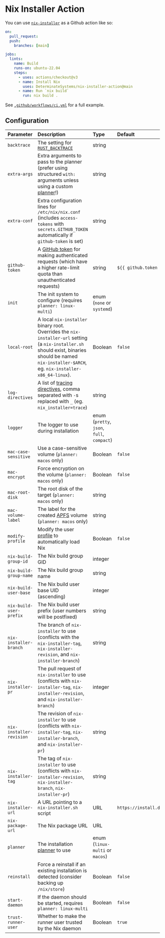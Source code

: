 # Nix Installer Action

You can use [`nix-installer`](https://github.com/DeterminateSystems/nix-installer) as a Github action like so:

```yaml
on:
  pull_request:
  push:
    branches: [main]

jobs:
  lints:
    name: Build
    runs-on: ubuntu-22.04
    steps:
      - uses: actions/checkout@v3
      - name: Install Nix
        uses: DeterminateSystems/nix-installer-action@main
      - name: Run `nix build`
        run: nix build .
```

See [`.github/workflows/ci.yml`](.github/workflows/ci.yml) for a full example.

## Configuration

| Parameter                | Description                                                                                                                                                                                           | Type                                       | Default                                   |
| :----------------------- | :---------------------------------------------------------------------------------------------------------------------------------------------------------------------------------------------------- | :----------------------------------------- | :---------------------------------------- |
| `backtrace`              | The setting for [`RUST_BACKTRACE`][backtrace]                                                                                                                                                         | string                                     |                                           |
| `extra-args`             | Extra arguments to pass to the planner (prefer using structured `with:` arguments unless using a custom [planner]!)                                                                                   | string                                     |                                           |
| `extra-conf`             | Extra configuration lines for `/etc/nix/nix.conf` (includes `access-tokens` with `secrets.GITHUB_TOKEN` automatically if `github-token` is set)                                                           | string                                     |                                           |
| `github-token`           | A [GitHub token] for making authenticated requests (which have a higher rate-limit quota than unauthenticated requests)                                                                               | string                                     | `${{ github.token }}`                     |
| `init`                   | The init system to configure (requires `planner: linux-multi`)                                                                                                                                        | enum (`none` or `systemd`)                 |                                           |
| `local-root`             | A local `nix-installer` binary root. Overrides the `nix-installer-url` setting (a `nix-installer.sh` should exist, binaries should be named `nix-installer-$ARCH`, eg. `nix-installer-x86_64-linux`). | Boolean                                    | `false`                                   |
| `log-directives`         | A list of [tracing directives], comma separated with `-`s replaced with `_` (eg. `nix_installer=trace`)                                                                                               | string                                     |                                           |
| `logger`                 | The logger to use during installation                                                                                                                                                                 | enum (`pretty`, `json`, `full`, `compact`) |                                           |
| `mac-case-sensitive`     | Use a case-sensitive volume (`planner: macos` only)                                                                                                                                                   | Boolean                                    | `false`                                   |
| `mac-encrypt`            | Force encryption on the volume (`planner: macos` only)                                                                                                                                                | Boolean                                    | `false`                                   |
| `mac-root-disk`          | The root disk of the target (`planner: macos` only)                                                                                                                                                   | string                                     |                                           |
| `mac-volume-label`       | The label for the created [APFS] volume (`planner: macos` only)                                                                                                                                       | string                                     |                                           |
| `modify-profile`         | Modify the user [profile] to automatically load Nix                                                                                                                                                   | Boolean                                    | `false`                                   |
| `nix-build-group-id`     | The Nix build group GID                                                                                                                                                                               | integer                                    |                                           |
| `nix-build-group-name`   | The Nix build group name                                                                                                                                                                              | string                                     |                                           |
| `nix-build-user-base`    | The Nix build user base UID (ascending)                                                                                                                                                               | integer                                    |                                           |
| `nix-build-user-prefix`  | The Nix build user prefix (user numbers will be postfixed)                                                                                                                                            | string                                     |                                           |
| `nix-installer-branch`   | The branch of `nix-installer` to use (conflicts with the `nix-installer-tag`, `nix-installer-revision`, and `nix-installer-branch`)                                                                   | string                                     |                                           |
| `nix-installer-pr`       | The pull request of `nix-installer` to use (conflicts with `nix-installer-tag`, `nix-installer-revision`, and `nix-installer-branch`)                                                                 | integer                                    |                                           |
| `nix-installer-revision` | The revision of `nix-installer` to use (conflicts with `nix-installer-tag`, `nix-installer-branch`, and `nix-installer-pr`)                                                                           | string                                     |                                           |
| `nix-installer-tag`      | The tag of `nix-installer` to use (conflicts with `nix-installer-revision`, `nix-installer-branch`, `nix-installer-pr`)                                                                               | string                                     |                                           |
| `nix-installer-url`      | A URL pointing to a `nix-installer.sh` script                                                                                                                                                         | URL                                        | `https://install.determinate.systems/nix` |
| `nix-package-url`        | The Nix package URL                                                                                                                                                                                   | URL                                        |                                           |
| `planner`                | The installation [planner] to use                                                                                                                                                                     | enum (`linux-multi` or `macos`)            |                                           |
| `reinstall`              | Force a reinstall if an existing installation is detected (consider backing up `/nix/store`)                                                                                                          | Boolean                                    | `false`                                   |
| `start-daemon`           | If the daemon should be started, requires `planner: linux-multi`                                                                                                                                      | Boolean                                    | `false`                                   |
| `trust-runner-user`      | Whether to make the runner user trusted by the Nix daemon                                                                                                                                             | Boolean                                    | `true`                                    |

[apfs]: https://en.wikipedia.org/wiki/Apple_File_System
[backtrace]: https://doc.rust-lang.org/std/backtrace/index.html#environment-variables
[github token]: https://docs.github.com/en/actions/security-guides/automatic-token-authentication
[planner]: https://github.com/determinateSystems/nix-installer#usage
[profile]: https://nixos.org/manual/nix/stable/package-management/profiles
[tracing directives]: https://docs.rs/tracing-subscriber/latest/tracing_subscriber/filter/struct.EnvFilter.html#directives

